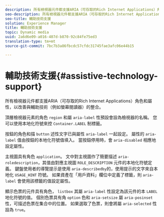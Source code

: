 ```yaml
---
description: 所有檢視器元件都支援ARIA（可存取的Rich Internet Applications）角色和屬性，以改善與輔助技術（例如螢幕閱讀器）的整合。
seo-description: 所有檢視器元件都支援ARIA（可存取的Rich Internet Applications）角色和屬性，以改善與輔助技術（例如螢幕閱讀器）的整合。
seo-title: 輔助技術支援
solution: Experience Manager
title: 輔助技術支援
topic: Dynamic media
uuid: 2a6d6e09-a016-407d-b870-92c84fe75ed3
translation-type: tm+mt
source-git-commit: 7bc7b3a86fbcdc57cfdc31745fae3afc06e44b15

---
```



# 輔助技術支援{#assistive-technology-support}

所有檢視器元件都支援ARIA（可存取的Rich Internet Applications）角色和屬性，以改善與輔助技術（例如螢幕閱讀器）的整合。

頂層檢視器元素的角色 `region` 和屬 `aria-label` 性預設會設為檢視器的名稱。 您可以使用本地化符號來控 `Container.LABEL` 制標籤。

按鈕的角色和描 `button` 述性文字已與屬性 `aria-label` 一起設定。 屬性的 `aria-label` 值由按鈕的本地化符號值填入。 當按鈕停用時，會 `aria-disabled` 相應地設定屬性。

主視圖具有角色 `application`。 文中對主視圖作了簡要描述 `aria-roledescription`，其值由對應主視圖 `ROLE_DESCRIPTION` 元件的本地化符號定義。 鍵盤使用者的導覽提示是使用 `aria-describedby`的，使用提示的文字來自本地化 `USAGE_HINT` 符號。 如果資產在「用戶資料」欄位中定義了標籤，則 `aria-label` 會使用該標籤的值設定屬性。

顯示色票的元件具有角色， `listbox` 其屬 `aria-label` 性設定為該元件的本 `LABEL` 地化符號的值。 個別色票具有角 `option` 色和 `aria-setsize` 屬 `aria-posinset` 性，可描述色票在集合中的位置。 如果選取了色票，則會將屬 `aria-selected` 性設為 `true`。
